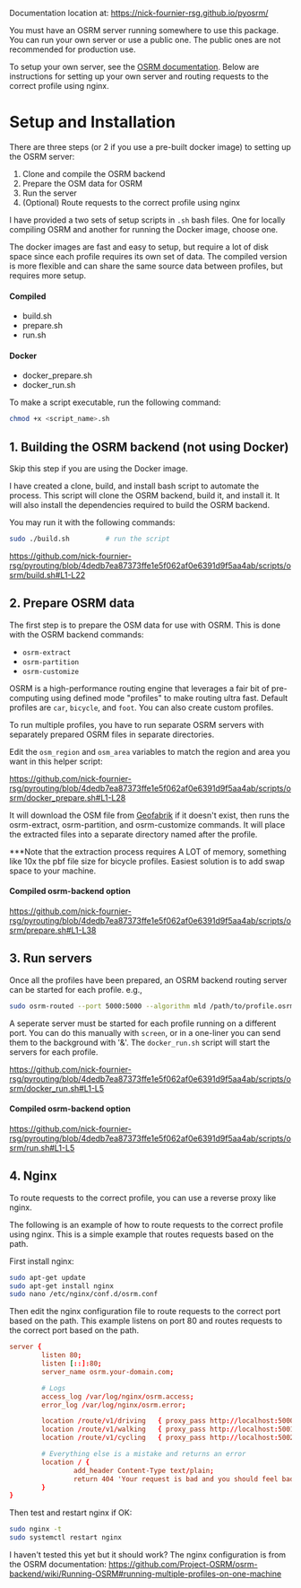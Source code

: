 Documentation location at: https://nick-fournier-rsg.github.io/pyosrm/


You must have an OSRM server running somewhere to use this package. You can run your own server or use a public one. The public ones are not recommended for production use.

To setup your own server, see the [OSRM documentation](https://github.com/Project-OSRM/osrm-backend). Below are instructions for setting up your own server and routing requests to the correct profile using nginx.

# Setup and Installation

There are three steps (or 2 if you use a pre-built docker image) to setting up the OSRM server:

1. Clone and compile the OSRM backend
2. Prepare the OSM data for OSRM
3. Run the server
4. (Optional) Route requests to the correct profile using nginx

I have provided a two sets of setup scripts in `.sh` bash files. One for locally compiling OSRM and another for running the Docker image, choose one.

The docker images are fast and easy to setup, but require a lot of disk space since each profile requires its own set of data.
The compiled version is more flexible and can share the same source data between profiles, but requires more setup.

#### Compiled
- build.sh
- prepare.sh
- run.sh
  
#### Docker
- docker_prepare.sh
- docker_run.sh

To make a script executable, run the following command:
```bash
chmod +x <script_name>.sh
```

## 1. Building the OSRM backend (not using Docker)

Skip this step if you are using the Docker image.

I have created a clone, build, and install bash script to automate the process. This script will clone the OSRM backend, build it, and install it. It will also install the dependencies required to build the OSRM backend. 

You may run it with the following commands:
```bash
sudo ./build.sh         # run the script
```

https://github.com/nick-fournier-rsg/pyrouting/blob/4dedb7ea87373ffe1e5f062af0e6391d9f5aa4ab/scripts/osrm/build.sh#L1-L22

## 2. Prepare OSRM data

The first step is to prepare the OSM data for use with OSRM. This is done with the OSRM backend commands:
- `osrm-extract`
- `osrm-partition`
- `osrm-customize`

OSRM is a high-performance routing engine that leverages a fair bit of pre-computing using defined mode "profiles" to make routing ultra fast. Default profiles are `car`, `bicycle`, and `foot`. You can also create custom profiles.

To run multiple profiles, you have to run separate OSRM servers with separately prepared OSRM files in separate directories. 

Edit the `osm_region` and `osm_area` variables to match the region and area you want in this helper script:

https://github.com/nick-fournier-rsg/pyrouting/blob/4dedb7ea87373ffe1e5f062af0e6391d9f5aa4ab/scripts/osrm/docker_prepare.sh#L1-L28

It will download the OSM file from [Geofabrik](https://download.geofabrik.de/) if it doesn't exist, then runs the osrm-extract, osrm-partition, and osrm-customize commands. It will place the extracted files into a separate directory named after the profile.

***Note that the extraction process requires A LOT of memory, something like 10x the pbf file size for bicycle profiles. Easiest solution is to add swap space to your machine. 


#### Compiled osrm-backend option

https://github.com/nick-fournier-rsg/pyrouting/blob/4dedb7ea87373ffe1e5f062af0e6391d9f5aa4ab/scripts/osrm/prepare.sh#L1-L38

## 3. Run servers

Once all the profiles have been prepared, an OSRM backend routing server can be started for each profile. e.g.,
```bash
sudo osrm-routed --port 5000:5000 --algorithm mld /path/to/profile.osrm
```

A seperate server must be started for each profile running on a different port. You can do this manually with `screen`, or in a one-liner you can send them to the background with '&'. The `docker_run.sh` script will start the servers for each profile.

https://github.com/nick-fournier-rsg/pyrouting/blob/4dedb7ea87373ffe1e5f062af0e6391d9f5aa4ab/scripts/osrm/docker_run.sh#L1-L5

#### Compiled osrm-backend option
https://github.com/nick-fournier-rsg/pyrouting/blob/4dedb7ea87373ffe1e5f062af0e6391d9f5aa4ab/scripts/osrm/run.sh#L1-L5


## 4. Nginx
To route requests to the correct profile, you can use a reverse proxy like nginx.

The following is an example of how to route requests to the correct profile using nginx. This is a simple example that routes requests based on the path.

First install nginx:
```bash
sudo apt-get update
sudo apt-get install nginx
sudo nano /etc/nginx/conf.d/osrm.conf
```

Then edit the nginx configuration file to route requests to the correct port based on the path. This example listens on port 80 and routes requests to the correct port based on the path.

```conf /etc/nginx/conf.d/osrm.conf
server {
        listen 80;
        listen [::]:80;
        server_name osrm.your-domain.com;

        # Logs
        access_log /var/log/nginx/osrm.access;
        error_log /var/log/nginx/osrm.error;

        location /route/v1/driving   { proxy_pass http://localhost:5000; }
        location /route/v1/walking   { proxy_pass http://localhost:5001; }
        location /route/v1/cycling   { proxy_pass http://localhost:5002; }

        # Everything else is a mistake and returns an error
        location / {
                add_header Content-Type text/plain;
                return 404 'Your request is bad and you should feel bad.';
        }
}

```

Then test and restart nginx if OK:
```bash
sudo nginx -t
sudo systemctl restart nginx
```

I haven't tested this yet but it should work? The nginx configuration is from the OSRM documentation:
https://github.com/Project-OSRM/osrm-backend/wiki/Running-OSRM#running-multiple-profiles-on-one-machine